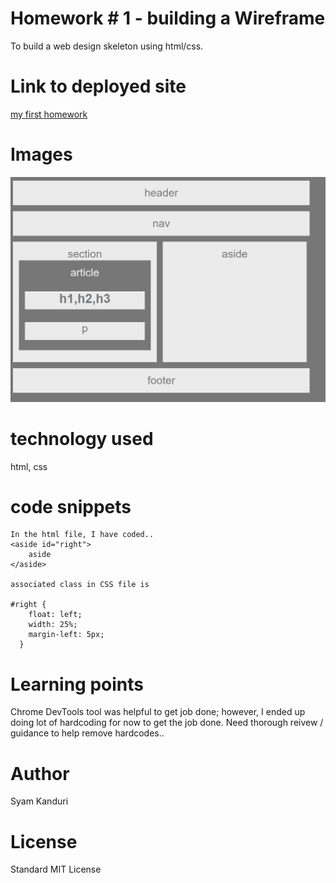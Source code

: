 <!-- Put the name of the project after the # -->
<!-- the # means h1  -->
# Homework # 1 - building a Wireframe

<!-- Put a description of what the project is -->
To build a web design skeleton using html/css. 

# Link to deployed site
<!-- make a link to the deployed site --> 
<!-- [What the user will see](the link to the deployed site) -->
[my first homework](https://syamkanduri1.github.io/HW-Wireframe/)



# Images
<!-- take a picture of the image and add it into the readme  -->
<!-- ![image title](path or link to image) -->

![Solution Outline](./Solution-Image.JPG)

# technology used
<!-- make a list of technology used -->
<!-- what you used for this web app, like html css -->

html, css
<!-- 
1. First ordered list item
2. Another item
⋅⋅* Unordered sub-list. 
1. Actual numbers don't matter, just that it's a number
⋅⋅1. Ordered sub-list
4. And another item. 
-->


# code snippets
<!-- put snippets of code inside ``` ``` so it will look like code -->
<!-- if you want to put blockquotes use a > -->

```
In the html file, I have coded..
<aside id="right">
    aside
</aside>

associated class in CSS file is

#right {
    float: left;
    width: 25%;
    margin-left: 5px;
  }

```


# Learning points
<!-- Learning points where you would write what you thought was helpful -->
Chrome DevTools tool was helpful to get job done; however, I ended up doing lot of hardcoding for now to get the job done. Need thorough reivew / guidance to help remove hardcodes..

# Author 
Syam Kanduri

# License
Standard MIT License
